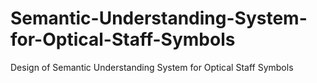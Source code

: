# Semantic-Understanding-System-for-Optical-Staff-Symbols
Design of Semantic Understanding System for Optical Staff Symbols
